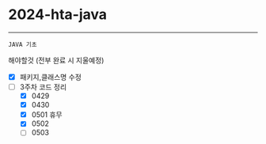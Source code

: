 # 2024-hta-java

---

```
JAVA 기초
```


해야할것 (전부 완료 시 지울예정)

- [x] 패키지,클래스명 수정
- [ ] 3주차 코드 정리
    - [x] 0429
    - [x] 0430
    - [x] 0501 휴무
    - [x] 0502
    - [ ] 0503
